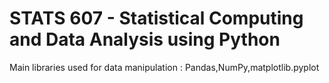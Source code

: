 # STATS 607 - Statistical Computing and Data Analysis using Python

Main libraries used for data manipulation : Pandas,NumPy,matplotlib.pyplot
